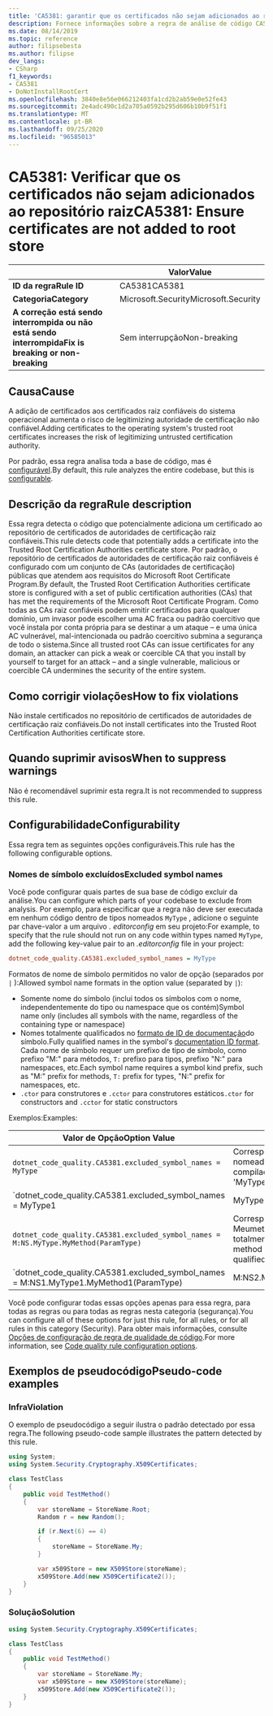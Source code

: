 ```yaml
---
title: 'CA5381: garantir que os certificados não sejam adicionados ao repositório raiz (análise de código)'
description: Fornece informações sobre a regra de análise de código CA5381, incluindo causas, como corrigir violações e quando suprimir.
ms.date: 08/14/2019
ms.topic: reference
author: filipsebesta
ms.author: filipse
dev_langs:
- CSharp
f1_keywords:
- CA5381
- DoNotInstallRootCert
ms.openlocfilehash: 3840e8e56e066212403fa1cd2b2ab59e0e52fe43
ms.sourcegitcommit: 2e4adc490c1d2a705a0592b295d606b10b9f51f1
ms.translationtype: MT
ms.contentlocale: pt-BR
ms.lasthandoff: 09/25/2020
ms.locfileid: "96585013"
---
```

# <a name="ca5381-ensure-certificates-are-not-added-to-root-store"></a><span data-ttu-id="40b95-103">CA5381: Verificar que os certificados não sejam adicionados ao repositório raiz</span><span class="sxs-lookup"><span data-stu-id="40b95-103">CA5381: Ensure certificates are not added to root store</span></span>

| | <span data-ttu-id="40b95-104">Valor</span><span class="sxs-lookup"><span data-stu-id="40b95-104">Value</span></span> |
|-|-|
| <span data-ttu-id="40b95-105">**ID da regra**</span><span class="sxs-lookup"><span data-stu-id="40b95-105">**Rule ID**</span></span> |<span data-ttu-id="40b95-106">CA5381</span><span class="sxs-lookup"><span data-stu-id="40b95-106">CA5381</span></span>|
| <span data-ttu-id="40b95-107">**Categoria**</span><span class="sxs-lookup"><span data-stu-id="40b95-107">**Category**</span></span> |<span data-ttu-id="40b95-108">Microsoft.Security</span><span class="sxs-lookup"><span data-stu-id="40b95-108">Microsoft.Security</span></span>|
| <span data-ttu-id="40b95-109">**A correção está sendo interrompida ou não está sendo interrompida**</span><span class="sxs-lookup"><span data-stu-id="40b95-109">**Fix is breaking or non-breaking**</span></span> |<span data-ttu-id="40b95-110">Sem interrupção</span><span class="sxs-lookup"><span data-stu-id="40b95-110">Non-breaking</span></span>|

## <a name="cause"></a><span data-ttu-id="40b95-111">Causa</span><span class="sxs-lookup"><span data-stu-id="40b95-111">Cause</span></span>

<span data-ttu-id="40b95-112">A adição de certificados aos certificados raiz confiáveis do sistema operacional aumenta o risco de legitimizing autoridade de certificação não confiável.</span><span class="sxs-lookup"><span data-stu-id="40b95-112">Adding certificates to the operating system's trusted root certificates increases the risk of legitimizing untrusted certification authority.</span></span>

<span data-ttu-id="40b95-113">Por padrão, essa regra analisa toda a base de código, mas é [configurável](#configurability).</span><span class="sxs-lookup"><span data-stu-id="40b95-113">By default, this rule analyzes the entire codebase, but this is [configurable](#configurability).</span></span>

## <a name="rule-description"></a><span data-ttu-id="40b95-114">Descrição da regra</span><span class="sxs-lookup"><span data-stu-id="40b95-114">Rule description</span></span>

<span data-ttu-id="40b95-115">Essa regra detecta o código que potencialmente adiciona um certificado ao repositório de certificados de autoridades de certificação raiz confiáveis.</span><span class="sxs-lookup"><span data-stu-id="40b95-115">This rule detects code that potentially adds a certificate into the Trusted Root Certification Authorities certificate store.</span></span> <span data-ttu-id="40b95-116">Por padrão, o repositório de certificados de autoridades de certificação raiz confiáveis é configurado com um conjunto de CAs (autoridades de certificação) públicas que atendem aos requisitos do Microsoft Root Certificate Program.</span><span class="sxs-lookup"><span data-stu-id="40b95-116">By default, the Trusted Root Certification Authorities certificate store is configured with a set of public certification authorities (CAs) that has met the requirements of the Microsoft Root Certificate Program.</span></span> <span data-ttu-id="40b95-117">Como todas as CAs raiz confiáveis podem emitir certificados para qualquer domínio, um invasor pode escolher uma AC fraca ou padrão coercitivo que você instala por conta própria para se destinar a um ataque – e uma única AC vulnerável, mal-intencionada ou padrão coercitivo submina a segurança de todo o sistema.</span><span class="sxs-lookup"><span data-stu-id="40b95-117">Since all trusted root CAs can issue certificates for any domain, an attacker can pick a weak or coercible CA that you install by yourself to target for an attack – and a single vulnerable, malicious or coercible CA undermines the security of the entire system.</span></span>

## <a name="how-to-fix-violations"></a><span data-ttu-id="40b95-118">Como corrigir violações</span><span class="sxs-lookup"><span data-stu-id="40b95-118">How to fix violations</span></span>

<span data-ttu-id="40b95-119">Não instale certificados no repositório de certificados de autoridades de certificação raiz confiáveis.</span><span class="sxs-lookup"><span data-stu-id="40b95-119">Do not install certificates into the Trusted Root Certification Authorities certificate store.</span></span>

## <a name="when-to-suppress-warnings"></a><span data-ttu-id="40b95-120">Quando suprimir avisos</span><span class="sxs-lookup"><span data-stu-id="40b95-120">When to suppress warnings</span></span>

<span data-ttu-id="40b95-121">Não é recomendável suprimir esta regra.</span><span class="sxs-lookup"><span data-stu-id="40b95-121">It is not recommended to suppress this rule.</span></span>

## <a name="configurability"></a><span data-ttu-id="40b95-122">Configurabilidade</span><span class="sxs-lookup"><span data-stu-id="40b95-122">Configurability</span></span>

<span data-ttu-id="40b95-123">Essa regra tem as seguintes opções configuráveis.</span><span class="sxs-lookup"><span data-stu-id="40b95-123">This rule has the following configurable options.</span></span>

### <a name="excluded-symbol-names"></a><span data-ttu-id="40b95-124">Nomes de símbolo excluídos</span><span class="sxs-lookup"><span data-stu-id="40b95-124">Excluded symbol names</span></span>

<span data-ttu-id="40b95-125">Você pode configurar quais partes de sua base de código excluir da análise.</span><span class="sxs-lookup"><span data-stu-id="40b95-125">You can configure which parts of your codebase to exclude from analysis.</span></span> <span data-ttu-id="40b95-126">Por exemplo, para especificar que a regra não deve ser executada em nenhum código dentro de tipos nomeados `MyType` , adicione o seguinte par chave-valor a um arquivo *. editorconfig* em seu projeto:</span><span class="sxs-lookup"><span data-stu-id="40b95-126">For example, to specify that the rule should not run on any code within types named `MyType`, add the following key-value pair to an *.editorconfig* file in your project:</span></span>

```ini
dotnet_code_quality.CA5381.excluded_symbol_names = MyType
```

<span data-ttu-id="40b95-127">Formatos de nome de símbolo permitidos no valor de opção (separados por `|` ):</span><span class="sxs-lookup"><span data-stu-id="40b95-127">Allowed symbol name formats in the option value (separated by `|`):</span></span>

- <span data-ttu-id="40b95-128">Somente nome do símbolo (inclui todos os símbolos com o nome, independentemente do tipo ou namespace que os contém)</span><span class="sxs-lookup"><span data-stu-id="40b95-128">Symbol name only (includes all symbols with the name, regardless of the containing type or namespace)</span></span>
- <span data-ttu-id="40b95-129">Nomes totalmente qualificados no [formato de ID de documentação](https://github.com/dotnet/csharplang/blob/master/spec/documentation-comments.md#id-string-format)do símbolo.</span><span class="sxs-lookup"><span data-stu-id="40b95-129">Fully qualified names in the symbol's [documentation ID format](https://github.com/dotnet/csharplang/blob/master/spec/documentation-comments.md#id-string-format).</span></span> <span data-ttu-id="40b95-130">Cada nome de símbolo requer um prefixo de tipo de símbolo, como prefixo "M:" para métodos, `T:` prefixo para tipos, prefixo "N:" para namespaces, etc.</span><span class="sxs-lookup"><span data-stu-id="40b95-130">Each symbol name requires a symbol kind prefix, such as "M:" prefix for methods, `T:` prefix for types, "N:" prefix for namespaces, etc.</span></span>
- <span data-ttu-id="40b95-131">`.ctor` para construtores e `.cctor` para construtores estáticos</span><span class="sxs-lookup"><span data-stu-id="40b95-131">`.ctor` for constructors and `.cctor` for static constructors</span></span>

<span data-ttu-id="40b95-132">Exemplos:</span><span class="sxs-lookup"><span data-stu-id="40b95-132">Examples:</span></span>

| <span data-ttu-id="40b95-133">Valor de Opção</span><span class="sxs-lookup"><span data-stu-id="40b95-133">Option Value</span></span> | <span data-ttu-id="40b95-134">Resumo</span><span class="sxs-lookup"><span data-stu-id="40b95-134">Summary</span></span> |
| --- | --- |
|`dotnet_code_quality.CA5381.excluded_symbol_names = MyType` | <span data-ttu-id="40b95-135">Corresponde a todos os símbolos nomeados ' com MyType ' na compilação</span><span class="sxs-lookup"><span data-stu-id="40b95-135">Matches all symbols named 'MyType' in the compilation</span></span>
|`dotnet_code_quality.CA5381.excluded_symbol_names = MyType1|MyType2` | <span data-ttu-id="40b95-136">Corresponde a todos os símbolos denominados ' MyType1 ' ou ' MyType2 ' na compilação</span><span class="sxs-lookup"><span data-stu-id="40b95-136">Matches all symbols named either 'MyType1' or 'MyType2' in the compilation</span></span>
|`dotnet_code_quality.CA5381.excluded_symbol_names = M:NS.MyType.MyMethod(ParamType)` | <span data-ttu-id="40b95-137">Corresponde ao método específico ' Meumetodo ' com determinada assinatura totalmente qualificada</span><span class="sxs-lookup"><span data-stu-id="40b95-137">Matches specific method 'MyMethod' with given fully qualified signature</span></span>
|`dotnet_code_quality.CA5381.excluded_symbol_names = M:NS1.MyType1.MyMethod1(ParamType)|M:NS2.MyType2.MyMethod2(ParamType)` | <span data-ttu-id="40b95-138">Corresponde aos métodos específicos ' MyMethod1 ' e ' MyMethod2 ' com a respectiva assinatura totalmente qualificada</span><span class="sxs-lookup"><span data-stu-id="40b95-138">Matches specific methods 'MyMethod1' and 'MyMethod2' with respective fully qualified signature</span></span>

<span data-ttu-id="40b95-139">Você pode configurar todas essas opções apenas para essa regra, para todas as regras ou para todas as regras nesta categoria (segurança).</span><span class="sxs-lookup"><span data-stu-id="40b95-139">You can configure all of these options for just this rule, for all rules, or for all rules in this category (Security).</span></span> <span data-ttu-id="40b95-140">Para obter mais informações, consulte [Opções de configuração de regra de qualidade de código](../code-quality-rule-options.md).</span><span class="sxs-lookup"><span data-stu-id="40b95-140">For more information, see [Code quality rule configuration options](../code-quality-rule-options.md).</span></span>

## <a name="pseudo-code-examples"></a><span data-ttu-id="40b95-141">Exemplos de pseudocódigo</span><span class="sxs-lookup"><span data-stu-id="40b95-141">Pseudo-code examples</span></span>

### <a name="violation"></a><span data-ttu-id="40b95-142">Infra</span><span class="sxs-lookup"><span data-stu-id="40b95-142">Violation</span></span>

<span data-ttu-id="40b95-143">O exemplo de pseudocódigo a seguir ilustra o padrão detectado por essa regra.</span><span class="sxs-lookup"><span data-stu-id="40b95-143">The following pseudo-code sample illustrates the pattern detected by this rule.</span></span>

```csharp
using System;
using System.Security.Cryptography.X509Certificates;

class TestClass
{
    public void TestMethod()
    {
        var storeName = StoreName.Root;
        Random r = new Random();

        if (r.Next(6) == 4)
        {
            storeName = StoreName.My;
        }

        var x509Store = new X509Store(storeName);
        x509Store.Add(new X509Certificate2());
    }
}
```

### <a name="solution"></a><span data-ttu-id="40b95-144">Solução</span><span class="sxs-lookup"><span data-stu-id="40b95-144">Solution</span></span>

```csharp
using System.Security.Cryptography.X509Certificates;

class TestClass
{
    public void TestMethod()
    {
        var storeName = StoreName.My;
        var x509Store = new X509Store(storeName);
        x509Store.Add(new X509Certificate2());
    }
}
```
